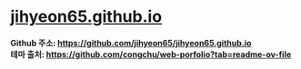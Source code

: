 # [jihyeon65.github.io](https://jihyeon65.github.io/)

**Github 주소: https://github.com/jihyeon65/jihyeon65.github.io**
</br>
**테마 출처: https://github.com/congchu/web-porfolio?tab=readme-ov-file**
